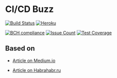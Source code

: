 CI/CD Buzz
==========

[![Build Status](https://travis-ci.org/arhix/cicd-buzz.svg?branch=master)](https://travis-ci.org/arhix/cicd-buzz)
[![Heroku](http://heroku-badge.herokuapp.com/?app=aqueous-atoll-24021&style=flat&svg=1)](https://aqueous-atoll-24021.herokuapp.com/)

[![BCH compliance](https://bettercodehub.com/edge/badge/arhix/cicd-buzz?branch=master)](https://bettercodehub.com/)
[![Issue Count](https://codeclimate.com/github/arhix/cicd-buzz/badges/issue_count.svg)](https://codeclimate.com/github/arhix/cicd-buzz)
[![Test Coverage](https://codeclimate.com/github/arhix/cicd-buzz/badges/coverage.svg)](https://codeclimate.com/github/arhix/cicd-buzz/coverage)

Based on
--------

* [Article on Medium.io](https://medium.com/bettercode/how-to-build-a-modern-ci-cd-pipeline-5faa01891a5b)

* [Article on Habrahabr.ru](https://habrahabr.ru/company/southbridge/blog/329262/)